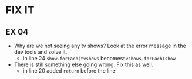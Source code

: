 # FIX IT
## EX 04
* Why are we not seeing any tv shows? Look at the error message in the dev tools and solve it.
  * in line 24 `show.forEach(tvshows` becomes`tvshows.forEach(show`
* There is still something else going wrong. Fix this as well. 
  * in line 20 added `return` before the line